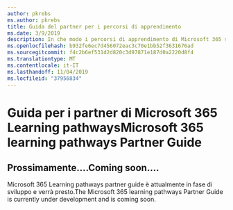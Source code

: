 ```yaml
---
author: pkrebs
ms.author: pkrebs
title: Guida del partner per i percorsi di apprendimento
ms.date: 3/9/2019
description: In che modo i percorsi di apprendimento di Microsoft 365 si confrontano con le offerte dei partner provenienti da aziende che forniscono servizi di formazione aziendale?
ms.openlocfilehash: b932fe6ec7d456072eac3c70e1bb52f3631676ad
ms.sourcegitcommit: f4c2b6ef531d2d820c3d97871e187d0a2220d8f4
ms.translationtype: MT
ms.contentlocale: it-IT
ms.lasthandoff: 11/04/2019
ms.locfileid: "37956834"
---
```

# <a name="microsoft-365-learning-pathways-partner-guide"></a><span data-ttu-id="b61b2-103">Guida per i partner di Microsoft 365 Learning pathways</span><span class="sxs-lookup"><span data-stu-id="b61b2-103">Microsoft 365 learning pathways Partner Guide</span></span>

## <a name="coming-soon"></a><span data-ttu-id="b61b2-104">Prossimamente....</span><span class="sxs-lookup"><span data-stu-id="b61b2-104">Coming soon....</span></span>
<span data-ttu-id="b61b2-105">Microsoft 365 Learning pathways partner guide è attualmente in fase di sviluppo e verrà presto.</span><span class="sxs-lookup"><span data-stu-id="b61b2-105">The Microsoft 365 learning pathways Partner Guide is currently under development and is coming soon.</span></span>
 

